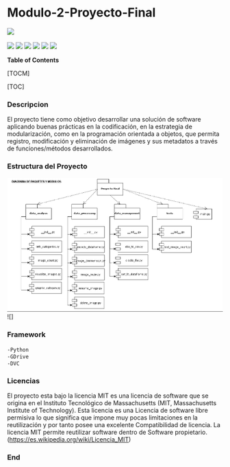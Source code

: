 # Modulo-2-Proyecto-Final

![](https://encrypted-tbn0.gstatic.com/images?q=tbn:ANd9GcTW2nAS6kudAI1vtakin3PZ8H2hfA5yzXEMa_yjy2u3uQ&s)

![](https://img.shields.io/github/stars/pandao/editor.md.svg) ![](https://img.shields.io/github/forks/pandao/editor.md.svg) ![](https://img.shields.io/github/tag/pandao/editor.md.svg) ![](https://img.shields.io/github/release/pandao/editor.md.svg) ![](https://img.shields.io/github/issues/pandao/editor.md.svg) ![](https://img.shields.io/bower/v/editor.md.svg)

**Table of Contents**

[TOCM]

[TOC]

### Descripcion
El proyecto tiene como objetivo desarrollar una solución de software aplicando buenas prácticas en la codificación, en la estrategia de modularización, como en la programación orientada a objetos, que permita registro, modificación y eliminación de imágenes y sus metadatos a través de funciones/métodos desarrollados.
### Estructura del Proyecto
![](https://github.com/AlvaroMontesinos/Modulo-2-Proyecto-Final/blob/main/Diagram-Paquetes_Modulo.png?raw=true)![]
### Framework
	-Python
	-GDrive
	-DVC
### Licencias
El proyecto esta bajo la licencia MIT es una licencia de software que se origina en el Instituto Tecnológico de Massachusetts (MIT, Massachusetts Institute of Technology).  Esta licencia es una Licencia de software libre permisiva lo que significa que impone muy pocas limitaciones en la reutilización y por tanto posee una excelente Compatibilidad de licencia. La licencia MIT permite reutilizar software dentro de Software propietario.
(https://es.wikipedia.org/wiki/Licencia_MIT)
### End
